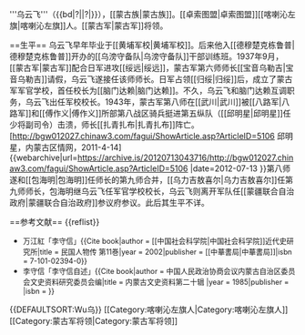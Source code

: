 '''乌云飞'''（{{bd|?||?|}}），[[蒙古族|蒙古族]]。[[卓索图盟|卓索图盟]][[喀喇沁左旗|喀喇沁左旗]]人。[[蒙古军|蒙古军]]将领。

==生平==
乌云飞早年毕业于[[黄埔军校|黄埔军校]]。后来他入[[德穆楚克栋鲁普|德穆楚克栋鲁普]]开办的[[乌滂守备队|乌滂守备队]]干部训练班。1937年9月，[[蒙古军|蒙古军]]配合日军进攻[[绥远|绥远]]，蒙古军第六师师长[[宝音乌勒吉|宝音乌勒吉]]请假，乌云飞遂接任该师师长。日军占领[[归绥|归绥]]后，成立了蒙古军军官学校，首任校长为[[脑门达赖|脑门达赖]]。不久，乌云飞和脑门达赖互调职务，乌云飞出任军校校长。1943年，蒙古军第八师在[[武川|武川]]被[[八路军|八路军]]和[[傅作义|傅作义]]所部第八战区骑兵挺进第五纵队（[[邱明星|邱明星]]任少将副司令）击溃，师长[[扎青扎布|扎青扎布]]阵亡。<ref>[http://bgw012027.chinaw3.com/fagui/ShowArticle.asp?ArticleID=5106 邱明星，内蒙古区情网，2011-4-14] {{webarchive|url=https://archive.is/20120713043716/http://bgw012027.chinaw3.com/fagui/ShowArticle.asp?ArticleID=5106 |date=2012-07-13 }}</ref>第八师遂和[[包海明|包海明]]任师长的第九师合并，[[乌力吉敖喜尔|乌力吉敖喜尔]]任第九师师长，包海明继乌云飞任军官学校校长，乌云飞则离开军队任[[蒙疆联合自治政府|蒙疆联合自治政府]]参议府参议。此后其生平不详。

==参考文献==
{{reflist}}
* <span style="font-size:90%;">万江紅「李守信」{{Cite book<!--|和書-->|author = [[中国社会科学院|中国社会科学院]]近代史研究所|title = 民国人物传 第11巻|year = 2002|publisher = [[中華書局|中華書局]]|isbn = 7-101-02394-0}}</span>
* <span style="font-size:90%;">李守信「李守信自述」{{Cite book<!--|和書-->|author = 中国人民政治协商会议内蒙古自治区委员会文史资料研究委员会编|title = 内蒙古文史资料第二十辑 |year = 1985|publisher = |isbn = }}</span>

{{DEFAULTSORT:Wu乌}}
[[Category:喀喇沁左旗人|Category:喀喇沁左旗人]]
[[Category:蒙古军将领|Category:蒙古军将领]]